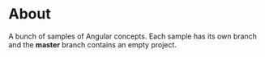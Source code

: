 # About

A bunch of samples of Angular concepts. Each sample has its own branch and the **master** branch contains an empty project.

